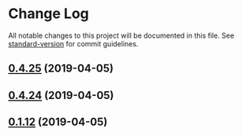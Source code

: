 # Change Log

All notable changes to this project will be documented in this file. See [standard-version](https://github.com/conventional-changelog/standard-version) for commit guidelines.

<a name="0.4.25"></a>
## [0.4.25](https://github.com/peerplays-network/peerplaysjs-ws/compare/v0.4.24...v0.4.25) (2019-04-05)



<a name="0.4.24"></a>
## [0.4.24](https://github.com/peerplays-network/peerplaysjs-ws/compare/v0.4.22...v0.4.24) (2019-04-05)



<a name="0.1.12"></a>
## [0.1.12](https://github.com/peerplays-network/peerplaysjs-ws/compare/v0.4.22...v0.1.12) (2019-04-05)
